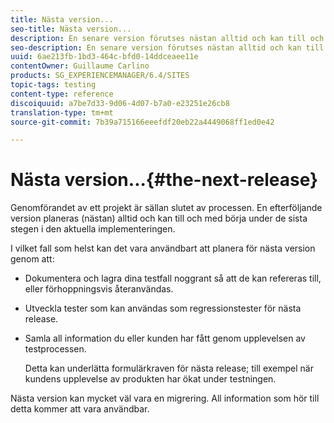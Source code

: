 ```yaml
---
title: Nästa version...
seo-title: Nästa version...
description: En senare version förutses nästan alltid och kan till och med börja under de sista stegen i den aktuella implementeringen
seo-description: En senare version förutses nästan alltid och kan till och med börja under de sista stegen i den aktuella implementeringen
uuid: 6ae213fb-1bd3-464c-bfd0-14ddceaee11e
contentOwner: Guillaume Carlino
products: SG_EXPERIENCEMANAGER/6.4/SITES
topic-tags: testing
content-type: reference
discoiquuid: a7be7d33-9d06-4d07-b7a0-e23251e26cb8
translation-type: tm+mt
source-git-commit: 7b39a715166eeefdf20eb22a4449068ff1ed0e42

---
```



# Nästa version...{#the-next-release}

Genomförandet av ett projekt är sällan slutet av processen. En efterföljande version planeras (nästan) alltid och kan till och med börja under de sista stegen i den aktuella implementeringen.

I vilket fall som helst kan det vara användbart att planera för nästa version genom att:

* Dokumentera och lagra dina testfall noggrant så att de kan refereras till, eller förhoppningsvis återanvändas.
* Utveckla tester som kan användas som regressionstester för nästa release.
* Samla all information du eller kunden har fått genom upplevelsen av testprocessen.

   Detta kan underlätta formulärkraven för nästa release; till exempel när kundens upplevelse av produkten har ökat under testningen.

Nästa version kan mycket väl vara en migrering. All information som hör till detta kommer att vara användbar.
